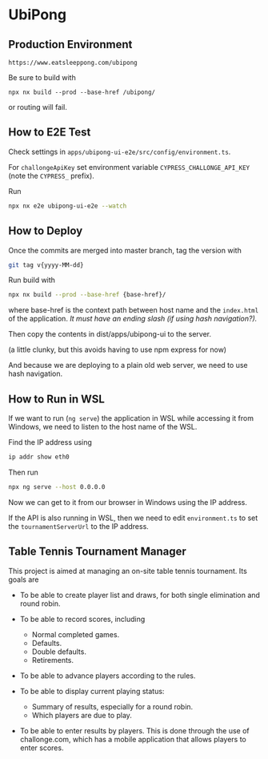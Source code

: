UbiPong
=======

## Production Environment

```
https://www.eatsleeppong.com/ubipong
```

Be sure to build with

```
npx nx build --prod --base-href /ubipong/
```

or routing will fail.

## How to E2E Test

Check settings in `apps/ubipong-ui-e2e/src/config/environment.ts`.

For `challongeApiKey` set environment variable `CYPRESS_CHALLONGE_API_KEY` (note the `CYPRESS_` prefix).

Run

```bash
npx nx e2e ubipong-ui-e2e --watch
```

## How to Deploy

Once the commits are merged into master branch, tag the version with

```bash
git tag v{yyyy-MM-dd}
```

Run build with

```bash
npx nx build --prod --base-href {base-href}/
```

where base-href is the context path between host name and the `index.html` of the application.  _It must have an ending slash (if using hash navigation?)._

Then copy the contents in dist/apps/ubipong-ui to the server.

(a little clunky, but this avoids having to use npm express for now)

And because we are deploying to a plain old web server, we need to use
hash navigation.

## How to Run in WSL

If we want to run (`ng serve`) the application in WSL while accessing it from Windows, we need to listen to the host name of the WSL.

Find the IP address using

```bash
ip addr show eth0
```

Then run

```bash
npx ng serve --host 0.0.0.0
```

Now we can get to it from our browser in Windows using the IP address.

If the API is also running in WSL, then we need to edit `environment.ts` to set the `tournamentServerUrl` to the IP address.



## Table Tennis Tournament Manager

This project is aimed at managing an on-site table tennis tournament.  Its goals are

- To be able to create player list and draws, for both single elimination and round robin.

- To be able to record scores, including

  - Normal completed games.
  - Defaults.
  - Double defaults.
  - Retirements.

- To be able to advance players according to the rules.

- To be able to display current playing status:

  - Summary of results, especially for a round robin.
  - Which players are due to play.

- To be able to enter results by players.  This is done through the use of
  challonge.com, which has a mobile application that allows players to enter
  scores.
